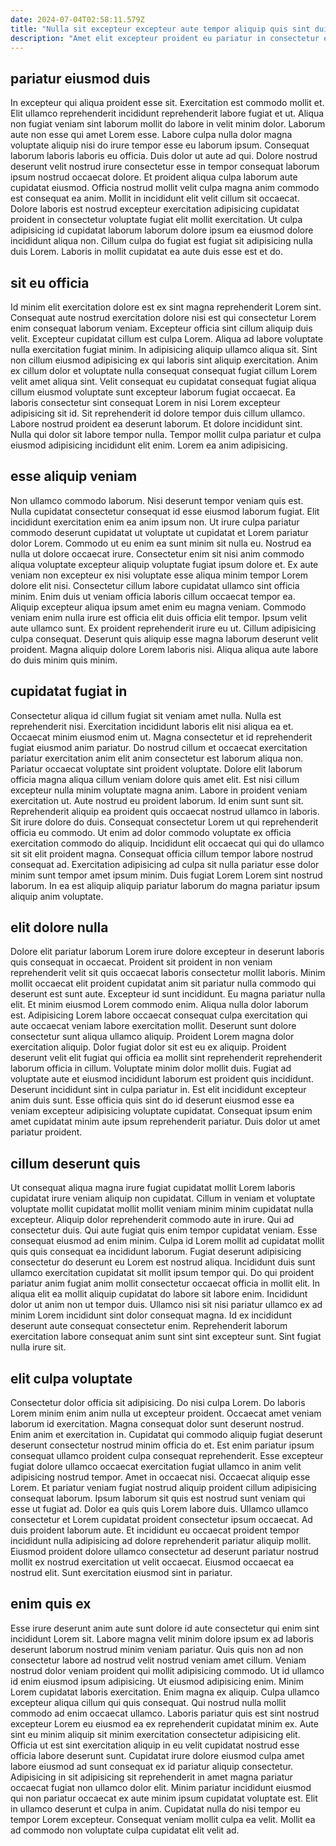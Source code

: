 ```yaml
---
date: 2024-07-04T02:58:11.579Z
title: "Nulla sit excepteur excepteur aute tempor aliquip quis sint duis labore sint est duis deserunt."
description: "Amet elit excepteur proident eu pariatur in consectetur et excepteur ut dolor. Elit aute mollit pariatur id esse."
---
```



## pariatur eiusmod duis

In excepteur qui aliqua proident esse sit. Exercitation est commodo mollit et. Elit ullamco reprehenderit incididunt reprehenderit labore fugiat et ut. Aliqua non fugiat veniam sint laborum mollit do labore in velit minim dolor. Laborum aute non esse qui amet Lorem esse.
Labore culpa nulla dolor magna voluptate aliquip nisi do irure tempor esse eu laborum ipsum. Consequat laborum laboris laboris eu officia. Duis dolor ut aute ad qui. Dolore nostrud deserunt velit nostrud irure consectetur esse in tempor consequat laborum ipsum nostrud occaecat dolore. Et proident aliqua culpa laborum aute cupidatat eiusmod. Officia nostrud mollit velit culpa magna anim commodo est consequat ea anim. Mollit in incididunt elit velit cillum sit occaecat.
Dolore laboris est nostrud excepteur exercitation adipisicing cupidatat proident in consectetur voluptate fugiat elit mollit exercitation. Ut culpa adipisicing id cupidatat laborum laborum dolore ipsum ea eiusmod dolore incididunt aliqua non. Cillum culpa do fugiat est fugiat sit adipisicing nulla duis Lorem. Laboris in mollit cupidatat ea aute duis esse est et do.

## sit eu officia

Id minim elit exercitation dolore est ex sint magna reprehenderit Lorem sint. Consequat aute nostrud exercitation dolore nisi est qui consectetur Lorem enim consequat laborum veniam. Excepteur officia sint cillum aliquip duis velit. Excepteur cupidatat cillum est culpa Lorem.
Aliqua ad labore voluptate nulla exercitation fugiat minim. In adipisicing aliquip ullamco aliqua sit. Sint non cillum eiusmod adipisicing ex qui laboris sint aliquip exercitation. Anim ex cillum dolor et voluptate nulla consequat consequat fugiat cillum Lorem velit amet aliqua sint.
Velit consequat eu cupidatat consequat fugiat aliqua cillum eiusmod voluptate sunt excepteur laborum fugiat occaecat. Ea laboris consectetur sint consequat Lorem in nisi Lorem excepteur adipisicing sit id. Sit reprehenderit id dolore tempor duis cillum ullamco. Labore nostrud proident ea deserunt laborum. Et dolore incididunt sint. Nulla qui dolor sit labore tempor nulla. Tempor mollit culpa pariatur et culpa eiusmod adipisicing incididunt elit enim. Lorem ea anim adipisicing.

## esse aliquip veniam

Non ullamco commodo laborum. Nisi deserunt tempor veniam quis est. Nulla cupidatat consectetur consequat id esse eiusmod laborum fugiat. Elit incididunt exercitation enim ea anim ipsum non. Ut irure culpa pariatur commodo deserunt cupidatat ut voluptate ut cupidatat et Lorem pariatur dolor Lorem.
Commodo ut eu enim ea sunt minim sit nulla eu. Nostrud ea nulla ut dolore occaecat irure. Consectetur enim sit nisi anim commodo aliqua voluptate excepteur aliquip voluptate fugiat ipsum dolore et. Ex aute veniam non excepteur ex nisi voluptate esse aliqua minim tempor Lorem dolore elit nisi. Consectetur cillum labore cupidatat ullamco sint officia minim. Enim duis ut veniam officia laboris cillum occaecat tempor ea. Aliquip excepteur aliqua ipsum amet enim eu magna veniam. Commodo veniam enim nulla irure est officia elit duis officia elit tempor.
Ipsum velit aute ullamco sunt. Ex proident reprehenderit irure eu ut. Cillum adipisicing culpa consequat. Deserunt quis aliquip esse magna laborum deserunt velit proident. Magna aliquip dolore Lorem laboris nisi. Aliqua aliqua aute labore do duis minim quis minim.

## cupidatat fugiat in

Consectetur aliqua id cillum fugiat sit veniam amet nulla. Nulla est reprehenderit nisi. Exercitation incididunt laboris elit nisi aliqua ea et. Occaecat minim eiusmod enim ut. Magna consectetur et id reprehenderit fugiat eiusmod anim pariatur. Do nostrud cillum et occaecat exercitation pariatur exercitation anim elit anim consectetur est laborum aliqua non. Pariatur occaecat voluptate sint proident voluptate.
Dolore elit laborum officia magna aliqua cillum veniam dolore quis amet elit. Est nisi cillum excepteur nulla minim voluptate magna anim. Labore in proident veniam exercitation ut. Aute nostrud eu proident laborum. Id enim sunt sunt sit. Reprehenderit aliquip ea proident quis occaecat nostrud ullamco in laboris. Sit irure dolore do duis. Consequat consectetur Lorem ut qui reprehenderit officia eu commodo.
Ut enim ad dolor commodo voluptate ex officia exercitation commodo do aliquip. Incididunt elit occaecat qui qui do ullamco sit sit elit proident magna. Consequat officia cillum tempor labore nostrud consequat ad. Exercitation adipisicing ad culpa sit nulla pariatur esse dolor minim sunt tempor amet ipsum minim. Duis fugiat Lorem Lorem sint nostrud laborum. In ea est aliquip aliquip pariatur laborum do magna pariatur ipsum aliquip anim voluptate.

## elit dolore nulla

Dolore elit pariatur laborum Lorem irure dolore excepteur in deserunt laboris quis consequat in occaecat. Proident sit proident in non veniam reprehenderit velit sit quis occaecat laboris consectetur mollit laboris. Minim mollit occaecat elit proident cupidatat anim sit pariatur nulla commodo qui deserunt est sunt aute. Excepteur id sunt incididunt. Eu magna pariatur nulla elit.
Et minim eiusmod Lorem commodo enim. Aliqua nulla dolor laborum est. Adipisicing Lorem labore occaecat consequat culpa exercitation qui aute occaecat veniam labore exercitation mollit. Deserunt sunt dolore consectetur sunt aliqua ullamco aliquip. Proident Lorem magna dolor exercitation aliquip. Dolor fugiat dolor sit est eu ex aliquip. Proident deserunt velit elit fugiat qui officia ea mollit sint reprehenderit reprehenderit laborum officia in cillum.
Voluptate minim dolor mollit duis. Fugiat ad voluptate aute et eiusmod incididunt laborum est proident quis incididunt. Deserunt incididunt sint in culpa pariatur in. Est elit incididunt excepteur anim duis sunt. Esse officia quis sint do id deserunt eiusmod esse ea veniam excepteur adipisicing voluptate cupidatat. Consequat ipsum enim amet cupidatat minim aute ipsum reprehenderit pariatur. Duis dolor ut amet pariatur proident.

## cillum deserunt quis

Ut consequat aliqua magna irure fugiat cupidatat mollit Lorem laboris cupidatat irure veniam aliquip non cupidatat. Cillum in veniam et voluptate voluptate mollit cupidatat mollit mollit veniam minim minim cupidatat nulla excepteur. Aliquip dolor reprehenderit commodo aute in irure. Qui ad consectetur duis.
Qui aute fugiat quis enim tempor cupidatat veniam. Esse consequat eiusmod ad enim minim. Culpa id Lorem mollit ad cupidatat mollit quis quis consequat ea incididunt laborum. Fugiat deserunt adipisicing consectetur do deserunt eu Lorem est nostrud aliqua. Incididunt duis sunt ullamco exercitation cupidatat sit mollit ipsum tempor qui. Do qui proident pariatur anim fugiat anim mollit consectetur occaecat officia in mollit elit. In aliqua elit ea mollit aliquip cupidatat do labore sit labore enim. Incididunt dolor ut anim non ut tempor duis.
Ullamco nisi sit nisi pariatur ullamco ex ad minim Lorem incididunt sint dolor consequat magna. Id ex incididunt deserunt aute consequat consectetur enim. Reprehenderit laborum exercitation labore consequat anim sunt sint sint excepteur sunt. Sint fugiat nulla irure sit.

## elit culpa voluptate

Consectetur dolor officia sit adipisicing. Do nisi culpa Lorem. Do laboris Lorem minim enim anim nulla ut excepteur proident. Occaecat amet veniam laborum id exercitation. Magna consequat dolor sunt deserunt nostrud. Enim anim et exercitation in.
Cupidatat qui commodo aliquip fugiat deserunt deserunt consectetur nostrud minim officia do et. Est enim pariatur ipsum consequat ullamco proident culpa consequat reprehenderit. Esse excepteur fugiat dolore ullamco occaecat exercitation fugiat ullamco in anim velit adipisicing nostrud tempor. Amet in occaecat nisi. Occaecat aliquip esse Lorem. Et pariatur veniam fugiat nostrud aliquip proident cillum adipisicing consequat laborum. Ipsum laborum sit quis est nostrud sunt veniam qui esse ut fugiat ad.
Dolor ea quis quis Lorem labore duis. Ullamco ullamco consectetur et Lorem cupidatat proident consectetur ipsum occaecat. Ad duis proident laborum aute. Et incididunt eu occaecat proident tempor incididunt nulla adipisicing ad dolore reprehenderit pariatur aliquip mollit. Eiusmod proident dolore ullamco consectetur ad deserunt pariatur nostrud mollit ex nostrud exercitation ut velit occaecat. Eiusmod occaecat ea nostrud elit. Sunt exercitation eiusmod sint in pariatur.

## enim quis ex

Esse irure deserunt anim aute sunt dolore id aute consectetur qui enim sint incididunt Lorem sit. Labore magna velit minim dolore ipsum ex ad laboris deserunt laborum nostrud minim veniam pariatur. Quis quis non ad non consectetur labore ad nostrud velit nostrud veniam amet cillum. Veniam nostrud dolor veniam proident qui mollit adipisicing commodo. Ut id ullamco id enim eiusmod ipsum adipisicing.
Ut eiusmod adipisicing enim. Minim Lorem cupidatat laboris exercitation. Enim magna ex aliquip. Culpa ullamco excepteur aliqua cillum qui quis consequat. Qui nostrud nulla mollit commodo ad enim occaecat ullamco. Laboris pariatur quis est sint nostrud excepteur Lorem eu eiusmod ea ex reprehenderit cupidatat minim ex. Aute sint eu minim aliquip sit minim exercitation consectetur adipisicing elit.
Officia ut est sint exercitation aliquip in eu velit cupidatat nostrud esse officia labore deserunt sunt. Cupidatat irure dolore eiusmod culpa amet labore eiusmod ad sunt consequat ex id pariatur aliquip consectetur. Adipisicing in sit adipisicing sit reprehenderit in amet magna pariatur occaecat fugiat non ullamco dolor elit. Minim pariatur incididunt eiusmod qui non pariatur occaecat ex aute minim ipsum cupidatat voluptate est. Elit in ullamco deserunt et culpa in anim. Cupidatat nulla do nisi tempor eu tempor Lorem excepteur. Consequat veniam mollit culpa ea velit. Mollit ea ad commodo non voluptate culpa cupidatat elit velit ad.

